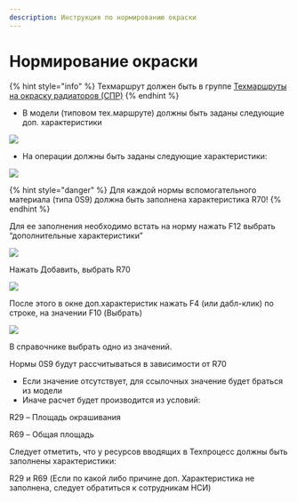 ```yaml
---
description: Инструкция по нормированию окраски
---
```


# Нормирование окраски

{% hint style="info" %}
Техмаршрут должен быть в группе [Техмаршруты на окраску радиаторов (СПР)](../../nsi-tpp/gruppy-tekhprocessov.md)
{% endhint %}

* В модели (типовом тех.маршруте) должны быть заданы следующие доп. характеристики

![](<../../../../.gitbook/assets/0 (128).png>)

* На операции должны быть заданы следующие характеристики:

![](<../../../../.gitbook/assets/1 (91).png>)

{% hint style="danger" %}
Для каждой нормы вспомогательного материала (типа 0S9) должна быть заполнена характеристика R70!
{% endhint %}

Для ее заполнения необходимо встать на норму нажать F12 выбрать “дополнительные характеристики”

![](<../../../../.gitbook/assets/2 (27).png>)

Нажать Добавить, выбрать R70

![](<../../../../.gitbook/assets/3 (83).png>)

После этого в окне доп.характеристик нажать F4 (или дабл-клик) по строке, на значении F10 (Выбрать)

![](<../../../../.gitbook/assets/4 (53).png>)

В справочнике выбрать одно из значений.

Нормы 0S9 будут рассчитываться в зависимости от R70

* Если значение отсутствует, для ссылочных значение будет браться из модели
* Иначе расчет будет производится из условий:

R29 – Площадь окрашивания

R69 – Общая площадь

Следует отметить, что у ресурсов вводящих в Техпроцесс должны быть заполнены характеристики:

R29 и R69 (Если по какой либо причине доп. Характеристика не заполнена, следует обратиться к сотрудникам НСИ)
